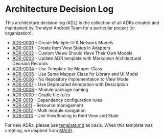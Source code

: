 # Architecture Decision Log

This architecture decision log (ADL) is the collection of all ADRs created and maintained by Trendyol Android Team for a particular project (or organization).

- [ADR-0000](adr/0000-create-multiple-ui-network-models.md) - Create Multiple UI & Network Models
- [ADR-0001](adr/0001-create-item-view-states-in-adapters.md) - Create Item View States in Adapters
- [ADR-0002](adr/0002-custom-views-should-have-their-own-models.md) - Custom Views Should Have Their Own Models
- [ADR-0003](adr/0003-update-adr-template-with-madr.md) - Update ADR template with Markdown Architectural Decision Records
- [ADR-0004](adr/0004-use-template-for-mapper-class.md) - Use Template for Mapper Class
- [ADR-0005](adr/0005-use-same-mapper-for-library-and-ui-model.md) - Use Same Mapper Class for Library and Ui Model
- [ADR-0006](adr/0006-no-repository-implemantation-to-view-model.md) - No Repository Implementation to View Model
- [ADR-0007](adr/0007-use-deprecated-annotation-with-description.md) - Use Deprecated Annotation with Description
- [ADR-0008](adr/0008-module-package-naming.md) - Module package naming
- [ADR-0009](adr/0009-gradle-rules.md) - Gradle file rules
- [ADR-0010](adr/0010-dependency-rules.md) - Dependency configuration rules
- [ADR-0011](adr/0011-resource-management.md) - Resource management
- [ADR-0012](adr/0012-multi-module-navigation.md) - Multi module navigation
- [ADR-0013](adr/0013-use-view-binding-to-bind-view-and-state.md) - Use ViewBinding to Bind View and State

For new ADRs, please use [template.md](https://github.com/Trendyol/android-guidelines/blob/master/architecture_decision_records/template.md) as basis. When this template was creating, we inspired from [MADR](https://adr.github.io/madr/).
